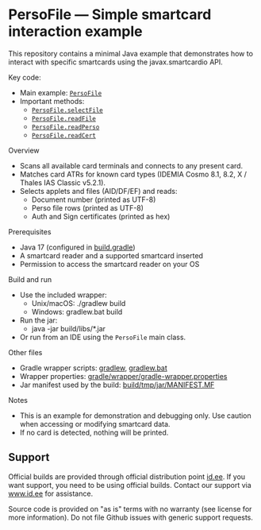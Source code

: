 # PersoFile — Simple smartcard interaction example

This repository contains a minimal Java example that demonstrates how to interact with specific smartcards using the javax.smartcardio API.

Key code:
- Main example: [`PersoFile`](src/main/java/PersoFile.java)
- Important methods:
  - [`PersoFile.selectFile`](src/main/java/PersoFile.java)
  - [`PersoFile.readFile`](src/main/java/PersoFile.java)
  - [`PersoFile.readPerso`](src/main/java/PersoFile.java)
  - [`PersoFile.readCert`](src/main/java/PersoFile.java)

Overview
- Scans all available card terminals and connects to any present card.
- Matches card ATRs for known card types (IDEMIA Cosmo 8.1, 8.2, X / Thales IAS Classic v5.2.1).
- Selects applets and files (AID/DF/EF) and reads:
  - Document number (printed as UTF-8)
  - Perso file rows (printed as UTF-8)
  - Auth and Sign certificates (printed as hex)

Prerequisites
- Java 17 (configured in [build.gradle](build.gradle))
- A smartcard reader and a supported smartcard inserted
- Permission to access the smartcard reader on your OS

Build and run
- Use the included wrapper:
  - Unix/macOS: ./gradlew build
  - Windows: gradlew.bat build
- Run the jar:
  - java -jar build/libs/*.jar
- Or run from an IDE using the `PersoFile` main class.

Other files
- Gradle wrapper scripts: [gradlew](gradlew), [gradlew.bat](gradlew.bat)
- Wrapper properties: [gradle/wrapper/gradle-wrapper.properties](gradle/wrapper/gradle-wrapper.properties)
- Jar manifest used by the build: [build/tmp/jar/MANIFEST.MF](build/tmp/jar/MANIFEST.MF)

Notes
- This is an example for demonstration and debugging only. Use caution when accessing or modifying smartcard data.
- If no card is detected, nothing will be printed.

## Support
Official builds are provided through official distribution point [id.ee](https://www.id.ee/en/article/install-id-software/). If you want support, you need to be using official builds. Contact our support via www.id.ee for assistance.

Source code is provided on "as is" terms with no warranty (see license for more information). Do not file Github issues with generic support requests.